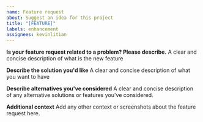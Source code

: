 ```yaml
---
name: Feature request
about: Suggest an idea for this project
title: "[FEATURE]"
labels: enhancement
assignees: kevinlitian
---
```


**Is your feature request related to a problem? Please describe.**
A clear and concise description of what is the new feature

**Describe the solution you'd like**
A clear and concise description of what you want to have

**Describe alternatives you've considered**
A clear and concise description of any alternative solutions or features you've considered.

**Additional context**
Add any other context or screenshots about the feature request here.

